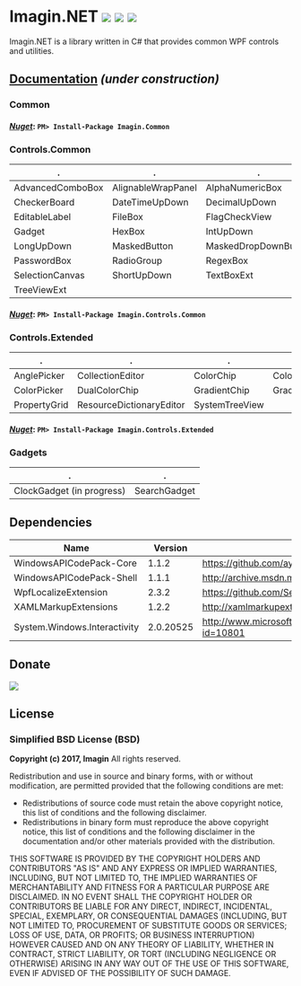 ﻿# Imagin.NET ![](https://img.shields.io/badge/style-3.1-blue.svg?style=flat&label=version) ![](https://img.shields.io/badge/style-Stable-green.svg?style=flat&label=build) ![](https://img.shields.io/badge/style-4.6.1-red.svg?style=flat&label=.NET)
Imagin.NET is a library written in C# that provides common WPF controls and utilities.

## [Documentation](http://imagin.tech/docs/imagin) *(under construction)*
 
### Common

#### *[Nuget](https://www.nuget.org/packages/Imagin.Common/)*: `PM> Install-Package Imagin.Common`

### Controls.Common
  .  |  .  |  .  |  .  |  .  |
-----|-----|-----|-----|-----|
AdvancedComboBox | AlignableWrapPanel | AlphaNumericBox | BasicWindow | ByteUpDown | 
CheckerBoard | DateTimeUpDown | DecimalUpDown | DirectionPad | DoubleUpDown | 
EditableLabel | FileBox | FlagCheckView | FontFamilyBox | FontSizeBox | 
Gadget | HexBox | IntUpDown | Line | Link | 
LongUpDown | MaskedButton | MaskedDropDownButton | MaskedImage | MaskedToggleButton | 
PasswordBox | RadioGroup | RegexBox | ResizableGrid | RippleDecorator | 
SelectionCanvas | ShortUpDown | TextBoxExt | ToggleSwitch | TokenView|
TreeViewExt | 
#### *[Nuget](https://www.nuget.org/packages/Imagin.Controls.Common/)*: `PM> Install-Package Imagin.Controls.Common`

### Controls.Extended
  .  |  .  |  .  |  .  |  .  |
-----|-----|-----|-----|-----|
AnglePicker | CollectionEditor | ColorChip | ColorComb | ColorDialog | 
ColorPicker | DualColorChip | GradientChip | GradientDialog | GradientEditor |
PropertyGrid | ResourceDictionaryEditor | SystemTreeView |
#### *[Nuget](https://www.nuget.org/packages/Imagin.Controls.Extended/)*: `PM> Install-Package Imagin.Controls.Extended`

### Gadgets

  .  |  .  |
-----|-----|
ClockGadget (in progress) | SearchGadget |

## Dependencies
  Name  |  Version  |  Url  |
--------|-----------|-------|
WindowsAPICodePack-Core | 1.1.2 | https://github.com/aybe/Windows-API-Code-Pack-1.1 |
WindowsAPICodePack-Shell | 1.1.1 | http://archive.msdn.microsoft.com/WindowsAPICodePack |
WpfLocalizeExtension | 2.3.2 | https://github.com/SeriousM/WPFLocalizationExtension/ |
XAMLMarkupExtensions | 1.2.2 | http://xamlmarkupextensions.codeplex.com/ |
System.Windows.Interactivity | 2.0.20525 | http://www.microsoft.com/en-us/download/details.aspx?id=10801 |

## Donate

[![](https://www.paypalobjects.com/en_US/i/btn/btn_donateCC_LG.gif)](https://www.paypal.com/cgi-bin/webscr?cmd=_s-xclick&hosted_button_id=AJJG6PWLBYQNG)

## License
### Simplified BSD License (BSD)
**Copyright (c) 2017, Imagin**
All rights reserved.

Redistribution and use in source and binary forms, with or without modification, are permitted provided that the following conditions are met:

* Redistributions of source code must retain the above copyright notice, this list of conditions and the following disclaimer.
* Redistributions in binary form must reproduce the above copyright notice, this list of conditions and the following disclaimer in the documentation and/or other materials provided with the distribution.

THIS SOFTWARE IS PROVIDED BY THE COPYRIGHT HOLDERS AND CONTRIBUTORS "AS IS" AND ANY EXPRESS OR IMPLIED WARRANTIES, INCLUDING, BUT NOT LIMITED TO, THE IMPLIED WARRANTIES OF MERCHANTABILITY AND FITNESS FOR A PARTICULAR PURPOSE ARE DISCLAIMED. IN NO EVENT SHALL THE COPYRIGHT HOLDER OR CONTRIBUTORS BE LIABLE FOR ANY DIRECT, INDIRECT, INCIDENTAL, SPECIAL, EXEMPLARY, OR CONSEQUENTIAL DAMAGES (INCLUDING, BUT NOT LIMITED TO, PROCUREMENT OF SUBSTITUTE GOODS OR SERVICES; LOSS OF USE, DATA, OR PROFITS; OR BUSINESS INTERRUPTION) HOWEVER CAUSED AND ON ANY THEORY OF LIABILITY, WHETHER IN CONTRACT, STRICT LIABILITY, OR TORT (INCLUDING NEGLIGENCE OR OTHERWISE) ARISING IN ANY WAY OUT OF THE USE OF THIS SOFTWARE, EVEN IF ADVISED OF THE POSSIBILITY OF SUCH DAMAGE.
